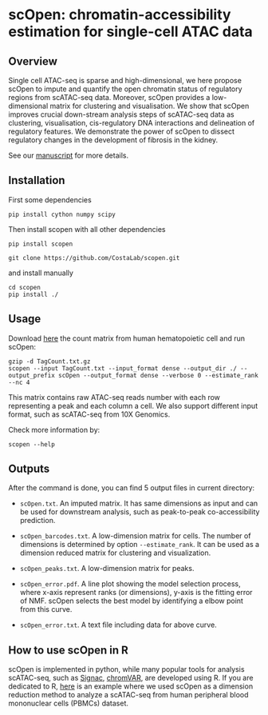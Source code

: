 # scOpen: chromatin-accessibility estimation for single-cell ATAC data

## Overview
Single cell ATAC-seq is sparse and high-dimensional, we here propose scOpen to impute
and quantify the open chromatin status of regulatory regions from scATAC-seq data. Moreover,
scOpen provides a low-dimensional matrix for clustering and visualisation.
We show that scOpen improves crucial down-stream analysis steps of scATAC-seq data as clustering, visualisation, 
cis-regulatory DNA interactions and delineation of regulatory features. We demonstrate the power of scOpen to dissect regulatory 
changes in the development of fibrosis in the kidney.

See our [manuscript](https://www.biorxiv.org/content/10.1101/865931v3) for more details.

## Installation
First some dependencies
```commandline
pip install cython numpy scipy
```

Then install scopen with all other dependencies
```commandline
pip install scopen
```

```commandline
git clone https://github.com/CostaLab/scopen.git
```

and install manually
```commandline
cd scopen
pip install ./
```

## Usage
Download [here](https://www.dropbox.com/s/pp45n1pcbldeqlq/TagCount.txt.gz?dl=0) the count matrix from human hematopoietic cell and run scOpen:
```commandline
gzip -d TagCount.txt.gz
scopen --input TagCount.txt --input_format dense --output_dir ./ --output_prefix scOpen --output_format dense --verbose 0 --estimate_rank --nc 4
```
This matrix contains raw ATAC-seq reads number with each row representing a peak and each column a cell. 
We also support different input format, such as scATAC-seq from 10X Genomics.

Check more information by:
```commandline
scopen --help
```

## Outputs
After the command is done, you can find 5 output files in current directory:
* `scOpen.txt`. An imputed matrix. It has same dimensions as input and can be 
used for downstream analysis, such as peak-to-peak co-accessibility prediction.

* `scOpen_barcodes.txt`. A low-dimension matrix for cells. The number of dimensions is determined by option `--estimate_rank`. 
It can be used as a dimension reduced  matrix for clustering and visualization.

* `scOpen_peaks.txt`. A low-dimension matrix for peaks.

* `scOpen_error.pdf`. A line plot showing the model selection process, where x-axis represent ranks (or dimensions), 
y-axis is the fitting error of NMF. scOpen selects the best model by identifying a elbow point from this curve.

* `scOpen_error.txt`. A text file including data for above curve.

## How to use scOpen in R
scOpen is implemented in python, while many popular tools for analysis scATAC-seq, such as 
[Signac](https://satijalab.org/signac/), [chromVAR](https://github.com/GreenleafLab/chromVAR), are developed using R.
If you are dedicated to R, [here](https://github.com/CostaLab/scopen/blob/master/vignettes/signac_pbmc.Rmd) is 
an example where we used scOpen as a dimension reduction method to analyze a scATAC-seq from human
peripheral blood mononuclear cells (PBMCs) dataset.
